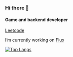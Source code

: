 ### Hi there 👋
#### Game and backend developer
[Leetcode](https://leetcode.com/ajohari/)

I’m currently working on [Flux](https://github.com/AadiJo/Flux)

<!--
**AadiJo/AadiJo** is a ✨ _special_ ✨ repository because its `README.md` (this file) appears on your GitHub profile.

Here are some ideas to get you started:

- 🔭 I’m currently working on ...
- 🌱 I’m currently learning ...
- 👯 I’m looking to collaborate on ...
- 🤔 I’m looking for help with ...
- 💬 Ask me about ...
- 📫 How to reach me: ...
- 😄 Pronouns: ...
- ⚡ Fun fact: ...
-->

<!-- [![Aadi's Github Stats](https://github-readme-stats.vercel.app/api?username=aadijo&count_private=true&show_icons=true&theme=github_dark&hide_border=true&hide_title=true&bg_color=ffffff00&rank_icon=github)](https://github.com/AadiJo) -->

[![Top Langs](https://github-readme-stats.vercel.app/api/top-langs/?username=aadijo&hide=shaderlab,hlsl&theme=github_dark&layout=donut-vertical&hide_border=true&custom_title=Languages&bg_color=ffffff00&card_width=445&exclude_repo=Fox-Runner,Programming-Theory-Repo,Rust-Tutorial,Data-Persistance-Repo,GeometryDashCopy)](https://github.com/AadiJo)
